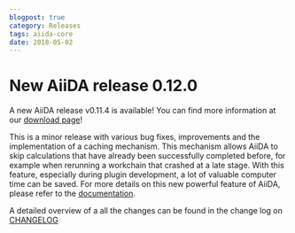 ```yaml
---
blogpost: true
category: Releases
tags: aiida-core
date: 2018-05-02
---
```


# New AiiDA release 0.12.0

A new AiiDA release v0.11.4 is available! You can find more information at our [download page](/sections/download.md)!

This is a minor release with various bug fixes, improvements and the implementation of a caching mechanism. This mechanism allows AiiDA to skip calculations that have already been successfully completed before, for example when rerunning a workchain that crashed at a late stage. With this feature, especially during plugin development, a lot of valuable computer time can be saved. For more details on this new powerful feature of AiiDA, please refer to the [documentation](http://aiida-core.readthedocs.io/en/v0.12.0/caching/index.html).

A detailed overview of a all the changes can be found in the change log on [CHANGELOG](https://github.com/aiidateam/aiida_core/blob/v0.12.0/CHANGELOG.md)
